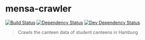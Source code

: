 # mensa-crawler

[![Build Status](https://travis-ci.com/HAWHHCalendarBot/mensa-crawler.svg?branch=master)](https://travis-ci.com/HAWHHCalendarBot/mensa-crawler)
[![Dependency Status](https://david-dm.org/HAWHHCalendarBot/mensa-crawler/status.svg)](https://david-dm.org/HAWHHCalendarBot/mensa-crawler)
[![Dev Dependency Status](https://david-dm.org/HAWHHCalendarBot/mensa-crawler/dev-status.svg)](https://david-dm.org/HAWHHCalendarBot/mensa-crawler?type=dev)

> Crawls the canteen data of student canteens in Hamburg
